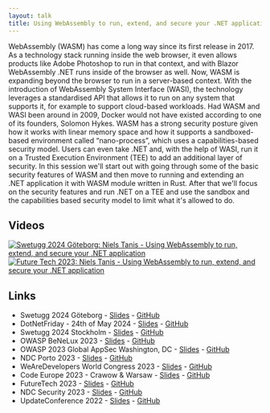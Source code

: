 ```yaml
---
layout: talk
title: Using WebAssembly to run, extend, and secure your .NET application
---
```


WebAssembly (WASM) has come a long way since its first release in 2017. As a technology stack running inside the web browser, it even allows products like Adobe Photoshop to run in that context, and with Blazor WebAssembly .NET runs inside of the browser as well. Now, WASM is expanding beyond the browser to run in a server-based context. With the introduction of WebAssembly System Interface (WASI), the technology leverages a standardised API that allows it to run on any system that supports it, for example to support cloud-based workloads.
Had WASM and WASI been around in 2009, Docker would not have existed according to one of its founders, Solomon Hykes. WASM has a strong security posture given how it works with linear memory space and how it supports a sandboxed-based environment called “nano-process”, which uses a capabilities-based security model. Users can even take .NET and, with the help of WASI, run it on a Trusted Execution Environment (TEE) to add an additional layer of security.
In this session we'll start out with going through some of the basic security features of WASM and then move to running and extending an .NET application it with WASM module written in Rust. After that we'll focus on the security features and run .NET on a TEE and use the sandbox and the capabilities based security model to limit what it's allowed to do.

## Videos

[![Swetugg 2024 Göteborg: Niels Tanis - Using WebAssembly to run, extend, and secure your .NET application](https://img.youtube.com/vi/mINJd5Zc7mE/0.jpg)](https://www.youtube.com/watch?v=mINJd5Zc7mE "Swetugg 2024 Göteborg: Niels Tanis - Using WebAssembly to run, extend, and secure your .NET application")
[![Future Tech 2023: Niels Tanis - Using WebAssembly to run, extend, and secure your .NET application](https://img.youtube.com/vi/6W25YjFFpJY/0.jpg)](https://www.youtube.com/watch?v=6W25YjFFpJY "Future Tech 2023: Niels Tanis - Using WebAssembly to run, extend, and secure your .NET application")

## Links

- Swetugg 2024 Göteborg - [Slides]() - [GitHub]()
- DotNetFriday - 24th of May 2024 - [Slides]() - [GitHub]()
- Swetugg 2024 Stockholm - [Slides]() - [GitHub]()
- OWASP BeNeLux 2023 - [Slides]() - [GitHub]()
- OWASP 2023 Global AppSec Washington, DC - [Slides]() - [GitHub]()
- NDC Porto 2023 - [Slides]() - [GitHub]()
- WeAreDevelopers World Congress 2023 - [Slides]() - [GitHub]()
- Code Europe 2023 - Crawow & Warsaw - [Slides]() - [GitHub]()
- FutureTech 2023 - [Slides]() - [GitHub]()
- NDC Security 2023 - [Slides]() - [GitHub]()
- UpdateConference 2022 - [Slides]() - [GitHub]()
